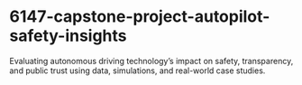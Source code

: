 # 6147-capstone-project-autopilot-safety-insights
Evaluating autonomous driving technology’s impact on safety, transparency, and public trust using data, simulations, and real-world case studies.
